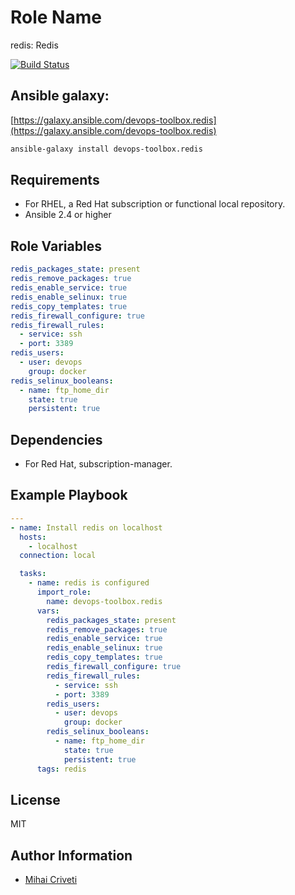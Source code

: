 Role Name
=========

redis: Redis

[![Build Status](https://travis-ci.org/cmihai-ansible/redis.svg?branch=master)](https://travis-ci.org/cmihai-ansible/redis)

Ansible galaxy:
---------------

[https://galaxy.ansible.com/devops-toolbox.redis](https://galaxy.ansible.com/devops-toolbox.redis)

```bash
ansible-galaxy install devops-toolbox.redis
```

Requirements
------------

- For RHEL, a Red Hat subscription or functional local repository.
- Ansible 2.4 or higher

Role Variables
--------------

```yaml
redis_packages_state: present
redis_remove_packages: true
redis_enable_service: true
redis_enable_selinux: true
redis_copy_templates: true
redis_firewall_configure: true
redis_firewall_rules:
  - service: ssh
  - port: 3389
redis_users:
  - user: devops
    group: docker
redis_selinux_booleans:
  - name: ftp_home_dir
    state: true
    persistent: true
```

Dependencies
------------

- For Red Hat, subscription-manager.

Example Playbook
----------------

```yaml
---
- name: Install redis on localhost
  hosts:
    - localhost
  connection: local

  tasks:
    - name: redis is configured
      import_role:
        name: devops-toolbox.redis
      vars:
        redis_packages_state: present
        redis_remove_packages: true
        redis_enable_service: true
        redis_enable_selinux: true
        redis_copy_templates: true
        redis_firewall_configure: true
        redis_firewall_rules:
          - service: ssh
          - port: 3389
        redis_users:
          - user: devops
            group: docker
        redis_selinux_booleans:
          - name: ftp_home_dir
            state: true
            persistent: true
      tags: redis
```

License
-------

MIT

Author Information
------------------

- [Mihai Criveti](https://www.linkedin.com/in/devops-toolbox.)
